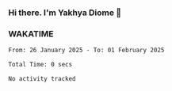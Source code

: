### Hi there. I'm Yakhya Diome 👋

### WAKATIME
<!--START_SECTION:waka-->

```txt
From: 26 January 2025 - To: 01 February 2025

Total Time: 0 secs

No activity tracked
```

<!--END_SECTION:waka-->
